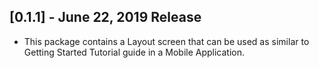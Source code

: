 ## \[0.1.1] - June 22, 2019 Release

*   This package contains a Layout screen that can be used as similar to Getting Started Tutorial guide in a Mobile Application.
